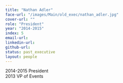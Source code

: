 ```yaml
---
title: "Nathan Adler"
face-url: "/images/Main/old_exec/nathan_adler.jpg"
cover-url: ""
role: "President"
year: "2014-2015"
index: 5
email-url:
linkedin-url:
github-url:
status: past_executive
layout: people
---
```

2014-2015 President
<br>2013 VP of Events

